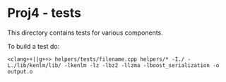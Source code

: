 Proj4 - tests
================

This directory contains tests for various components.

To build a test do:

```
<clang++||g++> helpers/tests/filename.cpp helpers/* -I./ -L./lib/kenlm/lib/ -lkenlm -lz -lbz2 -llzma -lboost_serialization -o output.o
```